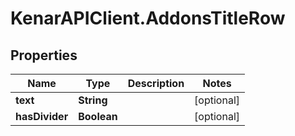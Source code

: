 # KenarAPIClient.AddonsTitleRow

## Properties

Name | Type | Description | Notes
------------ | ------------- | ------------- | -------------
**text** | **String** |  | [optional] 
**hasDivider** | **Boolean** |  | [optional] 


